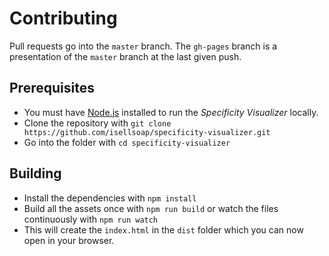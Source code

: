 # Contributing

Pull requests go into the `master` branch. The `gh-pages` branch is a presentation of the `master` branch at the last given push.

## Prerequisites

- You must have [Node.js](https://nodejs.org/) installed to run the *Specificity Visualizer* locally.
- Clone the repository with
`git clone https://github.com/isellsoap/specificity-visualizer.git`
- Go into the folder with
`cd specificity-visualizer`

## Building

- Install the dependencies with
`npm install`
- Build all the assets once with
`npm run build`
or watch the files continuously with
`npm run watch`
- This will create the `index.html` in the `dist` folder which you can now open in your browser.
